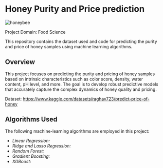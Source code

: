 # Honey Purity and Price prediction

![honeybee](https://github.com/itsVarun20/Honey-purity-and-price-prediction/assets/107756380/88b2ad7c-782a-4b50-bd1c-79cfa4197fd6)

Project Domain: Food Science

This repository contains the dataset used and code for predicting the purity and price of honey samples using machine learning algorithms.

## Overview

This project focuses on predicting the purity and pricing of honey samples based on intrinsic characteristics such as color score, density, water content, pH level, and more. The goal is to develop robust predictive models that accurately capture the complex dynamics of honey quality and pricing.

Dataset: https://www.kaggle.com/datasets/raghav723/predict-price-of-honey

## Algorithms Used

The following machine-learning algorithms are employed in this project:

* *Linear Regression:*
* *Ridge and Lasso Regression:*
* *Random Forest:*
* *Gradient Boosting:* 
* *XGBoost:*
